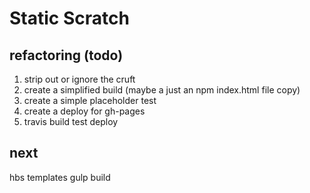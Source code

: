 # Static Scratch 

## refactoring (todo)
  1. strip out or ignore the cruft
  2. create a simplified build (maybe a just an npm index.html file copy)
  3. create a simple placeholder test
  4. create a deploy for gh-pages 
  5. travis build test deploy 

## next
hbs templates
gulp build
